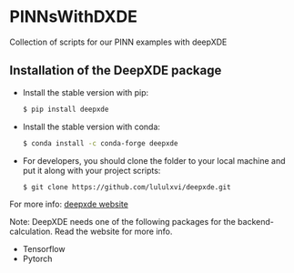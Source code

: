 # PINNsWithDXDE

Collection of scripts for our PINN examples with deepXDE

## Installation of the DeepXDE package

- Install the stable version with pip:

   ```bash
   $ pip install deepxde
   ```

- Install the stable version with conda:

    ```bash
    $ conda install -c conda-forge deepxde
    ```

- For developers, you should clone the folder to your local machine and put it along with your project scripts:

    ```bash
    $ git clone https://github.com/lululxvi/deepxde.git
    ```

For more info: [deepxde website](https://deepxde.readthedocs.io/en/latest/user/installation.html)

Note: DeepXDE needs one of the following packages for the backend-calculation. Read the website for more info. 

- Tensorflow
- Pytorch

